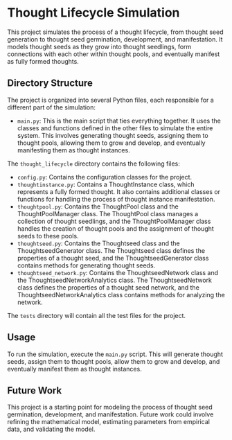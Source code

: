 # Thought Lifecycle Simulation

This project simulates the process of a thought lifecycle, from thought seed generation to thought seed germination, development, and manifestation. It models thought seeds as they grow into thought seedlings, form connections with each other within thought pools, and eventually manifest as fully formed thoughts.

## Directory Structure

The project is organized into several Python files, each responsible for a different part of the simulation:

- `main.py`: This is the main script that ties everything together. It uses the classes and functions defined in the other files to simulate the entire system. This involves generating thought seeds, assigning them to thought pools, allowing them to grow and develop, and eventually manifesting them as thought instances.

The `thought_lifecycle` directory contains the following files:

- `config.py`: Contains the configuration classes for the project.
- `thoughtinstance.py`: Contains a ThoughtInstance class, which represents a fully formed thought. It also contains additional classes or functions for handling the process of thought instance manifestation.
- `thoughtpool.py`: Contains the ThoughtPool class and the ThoughtPoolManager class. The ThoughtPool class manages a collection of thought seedlings, and the ThoughtPoolManager class handles the creation of thought pools and the assignment of thought seeds to these pools.
- `thoughtseed.py`: Contains the Thoughtseed class and the ThoughtseedGenerator class. The Thoughtseed class defines the properties of a thought seed, and the ThoughtseedGenerator class contains methods for generating thought seeds.
- `thoughtseed_network.py`: Contains the ThoughtseedNetwork class and the ThoughtseedNetworkAnalytics class. The ThoughtseedNetwork class defines the properties of a thought seed network, and the ThoughtseedNetworkAnalytics class contains methods for analyzing the network.

The `tests` directory will contain all the test files for the project.

## Usage

To run the simulation, execute the `main.py` script. This will generate thought seeds, assign them to thought pools, allow them to grow and develop, and eventually manifest them as thought instances.

## Future Work

This project is a starting point for modeling the process of thought seed germination, development, and manifestation. Future work could involve refining the mathematical model, estimating parameters from empirical data, and validating the model.